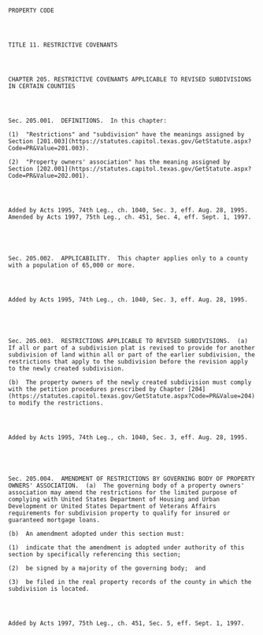 ﻿
    
    
    	
    					
    
    
    PROPERTY CODE
    
      
    
    
    TITLE 11. RESTRICTIVE COVENANTS
    
      
    
    
    CHAPTER 205. RESTRICTIVE COVENANTS APPLICABLE TO REVISED SUBDIVISIONS IN CERTAIN COUNTIES
    
      
    
    
    Sec. 205.001.  DEFINITIONS.  In this chapter:
    
    (1)  "Restrictions" and "subdivision" have the meanings assigned by Section [201.003](https://statutes.capitol.texas.gov/GetStatute.aspx?Code=PR&Value=201.003).
    
    (2)  "Property owners' association" has the meaning assigned by Section [202.001](https://statutes.capitol.texas.gov/GetStatute.aspx?Code=PR&Value=202.001).
    
    
    
    
    Added by Acts 1995, 74th Leg., ch. 1040, Sec. 3, eff. Aug. 28, 1995.  Amended by Acts 1997, 75th Leg., ch. 451, Sec. 4, eff. Sept. 1, 1997.
    
    
    
    
    
    Sec. 205.002.  APPLICABILITY.  This chapter applies only to a county with a population of 65,000 or more.
    
    
    
    
    Added by Acts 1995, 74th Leg., ch. 1040, Sec. 3, eff. Aug. 28, 1995.
    
    
    
    
    
    Sec. 205.003.  RESTRICTIONS APPLICABLE TO REVISED SUBDIVISIONS.  (a)  If all or part of a subdivision plat is revised to provide for another subdivision of land within all or part of the earlier subdivision, the restrictions that apply to the subdivision before the revision apply to the newly created subdivision.
    
    (b)  The property owners of the newly created subdivision must comply with the petition procedures prescribed by Chapter [204](https://statutes.capitol.texas.gov/GetStatute.aspx?Code=PR&Value=204) to modify the restrictions.
    
    
    
    
    Added by Acts 1995, 74th Leg., ch. 1040, Sec. 3, eff. Aug. 28, 1995.
    
    
    
    
    
    Sec. 205.004.  AMENDMENT OF RESTRICTIONS BY GOVERNING BODY OF PROPERTY OWNERS' ASSOCIATION.  (a)  The governing body of a property owners' association may amend the restrictions for the limited purpose of complying with United States Department of Housing and Urban Development or United States Department of Veterans Affairs requirements for subdivision property to qualify for insured or guaranteed mortgage loans.
    
    (b)  An amendment adopted under this section must:
    
    (1)  indicate that the amendment is adopted under authority of this section by specifically referencing this section;
    
    (2)  be signed by a majority of the governing body;  and
    
    (3)  be filed in the real property records of the county in which the subdivision is located.
    
    
    
    
    Added by Acts 1997, 75th Leg., ch. 451, Sec. 5, eff. Sept. 1, 1997.
    
    
    
    
    				
